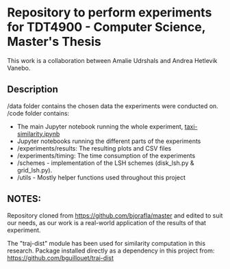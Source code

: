 # Repository to perform experiments for TDT4900 - Computer Science, Master's Thesis  

This work is a collaboration between Amalie Udrshals and Andrea Hetlevik Vanebo.  

## Description
/data folder contains the chosen data the experiments were conducted on.  
/code folder contains:
- The main Jupyter notebook running the whole experiment, [taxi-similarity.ipynb](./code/taxi-similarity.ipynb)
- Jupyter notebooks running the different parts of the experiments 
- /experiments/results: The resulting plots and CSV files
- /experiments/timing: The time consumption of the experiments
- /schemes - implementation of the LSH schemes (disk_lsh.py & grid_lsh.py).
- /utils - Mostly helper functions used throughout this project 



## NOTES:

Repository cloned from https://github.com/bjorafla/master and edited to suit our needs, as our work is a real-world application of the results of that experiment.

The "traj-dist" module has been used for similarity computation in this research. Package installed directly as a dependency in this project from: https://github.com/bguillouet/traj-dist
